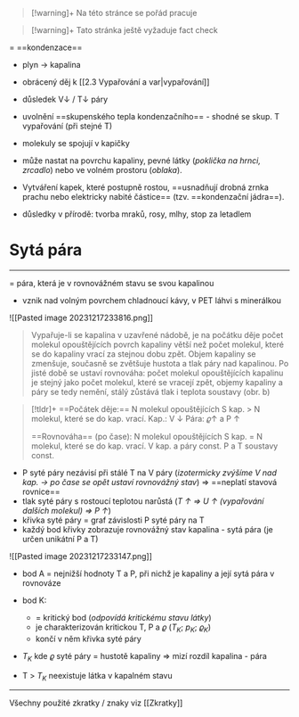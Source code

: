 
> [!warning]+
>Na této stránce se pořád pracuje


> [!warning]+
> Tato stránka ještě vyžaduje fact check

= ==kondenzace==
- plyn $\longrightarrow$ kapalina
- obrácený děj k [[2.3 Vypařování a var|vypařování]]
- důsledek V$\downarrow$ / T$\downarrow$ páry
- uvolnění ==skupenského tepla kondenzačního== - shodné se skup. T vypařování (při stejné T)
- molekuly se spojují v kapičky

- může nastat na povrchu kapaliny, pevné látky (_poklička na hrnci, zrcadlo_) nebo ve volném prostoru (_oblaka_).
- Vytváření kapek, které postupně rostou, ==usnadňují drobná zrnka prachu nebo elektricky nabité částice== (tzv. ==kondenzační jádra==).
- důsledky v přírodě: tvorba mraků, rosy, mlhy, stop za letadlem

# Sytá pára
---
= pára, která je v rovnovážném stavu se svou kapalinou
- vznik nad volným povrchem chladnoucí kávy, v PET láhvi s minerálkou

![[Pasted image 20231217233816.png]]

>Vypařuje-li se kapalina v uzavřené nádobě, je na počátku děje počet molekul
opouštějících povrch kapaliny větší než počet molekul, které se do kapaliny
vrací za stejnou dobu zpět.
Objem kapaliny se zmenšuje, současně se zvětšuje hustota a tlak páry nad
kapalinou. Po jisté době se ustaví rovnováha:
počet molekul opouštějících kapalinu
je stejný jako počet molekul,
které se vracejí zpět, objemy kapaliny
a páry se tedy nemění, stálý zůstává
tlak i teplota soustavy (obr. b)

>[!tldr]+
>==Počátek děje:==
>N molekul opouštějících S kap. > N molekul, které se do kap. vrací.
>Kap.: V $\downarrow$
>Pára: $\varrho\uparrow$ a P $\uparrow$
>
>==Rovnováha== (po čase):
>N molekul opouštějících S kap. = N molekul, které se do kap. vrací.
>V kap. a páry const.
>P a T soustavy const.

- P syté páry nezávisí při stálé T na V páry (_izotermicky zvýšíme V nad kap. $\rightarrow$ po čase se opět ustaví rovnovážný stav_) $\Rightarrow$ ==neplatí stavová rovnice==
- tlak syté páry s rostoucí teplotou narůstá (_T $\uparrow$ $\Rightarrow$ U $\uparrow$ (vypařování dalších molekul) $\Rightarrow$ P $\uparrow$_)
- křivka syté páry = graf závislosti P syté páry na T
- každý bod křivky zobrazuje rovnovážný stav kapalina - sytá pára (je určen unikátní P a T)



![[Pasted image 20231217233147.png]]


- bod A = nejnižší hodnoty T a P, při nichž je kapaliny a její sytá pára v rovnováze
 - bod K:
	 - = kritický bod (_odpovídá kritickému stavu látky_)
	- je charakterizován kritickou T, P a $\varrho$ ($T_K$; $p_K$; $\varrho_K$)
	- končí v něm křivka syté páry

- $T_K$ kde $\varrho$ syté páry = hustotě kapaliny $\Rightarrow$ mizí rozdíl kapalina -  pára
- T > $T_K$ neexistuje látka v kapalném stavu
***
Všechny použité zkratky / znaky  viz [[Zkratky]]